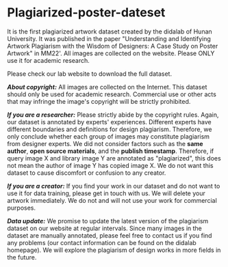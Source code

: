 # Plagiarized-poster-dateset
It is the first plagiarized artwork dataset created by the didalab of Hunan University. It was published in the paper "Understanding and Identifying Artwork Plagiarism with the Wisdom of Designers: A Case Study on Poster Artwork" in MM22'. All images are collected on the website. Please ONLY use it for academic research.

Please check our lab website to download the full dataset.

***About copyright:*** All images are collected on the Internet. This dataset should only be used for academic research. Commercial use or other acts that may infringe the image's copyright will be strictly prohibited.

***If you are a researcher:*** Please strictly abide by the copyright rules. Again, our dataset is annotated by experts' experiences. Different experts have different boundaries and definitions for design plagiarism. Therefore, we only conclude whether each group of images may constitute plagiarism from designer experts. We did not consider factors such as the **same author**, **open source materials**, and the **publish timestamp**. Therefore, if query image X and library image Y are annotated as "plagiarized", this does not mean the author of image Y has copied image X. We do not want this dataset to cause discomfort or confusion to any creator.

***If you are a creator:*** If you find your work in our dataset and do not want to use it for data training, please get in touch with us. We will delete your artwork immediately. We do not and will not use your work for commercial purposes.

***Data update:*** We promise to update the latest version of the plagiarism dataset on our website at regular intervals. Since many images in the dataset are manually annotated, please feel free to contact us if you find any problems (our contact information can be found on the didalab homepage). We will explore the plagiarism of design works in more fields in the future.
